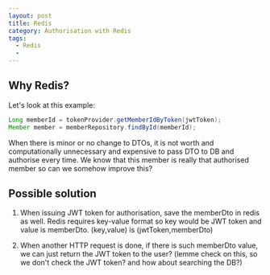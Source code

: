 ```yaml
---
layout: post
title: Redis
category: Authorisation with Redis
tags:
  - Redis
  - 
---
```


## Why Redis?
Let's look at this example:
```java
Long memberId = tokenProvider.getMemberIdByToken(jwtToken);
Member member = memberRepository.findById(memberId);
```

When there is minor or no change to DTOs, it is not worth and 
computationally unnecessary and expensive to pass DTO to DB and 
authorise every time. We know that this member is really that
authorised member so can we somehow improve this?

## Possible solution
1) When issuing JWT token for authorisation, save the memberDto in
redis as well. Redis requires key-value format so key would be
JWT token and value is memberDto. (key,value) is (jwtToken,memberDto)

2) When another HTTP request is done, if there is such memberDto value,
we can just return the JWT token to the user? (lemme check on this,
so we don't check the JWT token? and how about searching the DB?)

